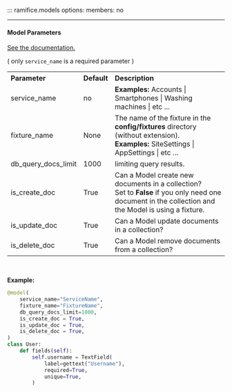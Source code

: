 ::: ramifice.models
    options:
      members: no

<hr>

#### Model Parameters

[See the documentation.](https://kebasyaty.github.io/ramifice/ "See the documentation.")

( only `service_name` is a required parameter )

<div>
   <table>
     <tr>
       <th align="left">Parameter</th>
       <th align="left">Default</th>
       <th align="left">Description</th>
     </tr>
     <tr>
       <td align="left">service_name</td>
       <td align="left">no</td>
       <td align="left"><b>Examples:</b> Accounts | Smartphones | Washing machines | etc ... </td>
     </tr>
     <tr>
       <td align="left">fixture_name</td>
       <td align="left">None</td>
       <td align="left">
         The name of the fixture in the <b>config/fixtures</b> directory (without extension).
         <br>
         <b>Examples:</b> SiteSettings | AppSettings | etc ...
       </td>
     </tr>
     <tr>
       <td align="left">db_query_docs_limit</td>
       <td align="left">1000</td>
       <td align="left">limiting query results.</td>
     </tr>
     <tr>
       <td align="left">is_create_doc</td>
       <td align="left">True</td>
       <td align="left">
         Can a Model create new documents in a collection?<br>
         Set to <b>False</b> if you only need one document in the collection and the Model is using a fixture.
       </td>
     </tr>
     <tr>
       <td align="left">is_update_doc</td>
       <td align="left">True</td>
       <td align="left">Can a Model update documents in a collection?</td>
     </tr>
     <tr>
       <td align="left">is_delete_doc</td>
       <td align="left">True</td>
       <td align="left">Can a Model remove documents from a collection?</td>
     </tr>
   </table>
</div>

<br>

**Example:**

```python
@model(
    service_name="ServiceName",
    fixture_name="FixtureName",
    db_query_docs_limit=1000,
    is_create_doc = True,
    is_update_doc = True,
    is_delete_doc = True,
)
class User:
    def fields(self):
        self.username = TextField(
            label=gettext("Username"),
            required=True,
            unique=True,
        )
```
